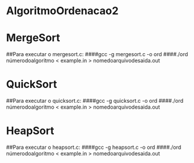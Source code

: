 # AlgoritmoOrdenacao2

# MergeSort
##Para executar o mergesort.c: ####gcc -g mergesort.c -o ord ####./ord númerodoalgoritmo < example.in > nomedoarquivodesaida.out

# QuickSort
##Para executar o quicksort.c: ####gcc -g quicksort.c -o ord ####./ord númerodoalgoritmo < example.in > nomedoarquivodesaida.out

# HeapSort
##Para executar o heapsort.c: ####gcc -g heapsort.c -o ord ####./ord númerodoalgoritmo < example.in > nomedoarquivodesaida.out
